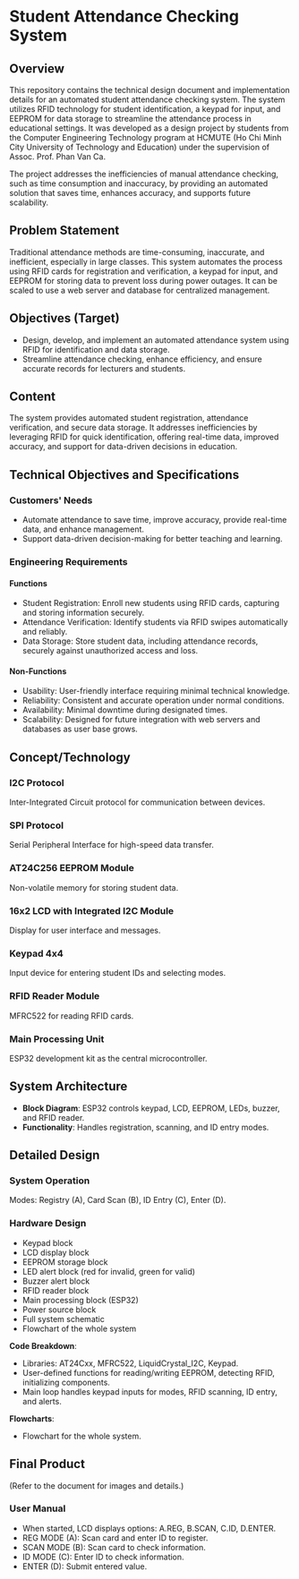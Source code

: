 # Student Attendance Checking System

## Overview
This repository contains the technical design document and implementation details for an automated student attendance checking system. The system utilizes RFID technology for student identification, a keypad for input, and EEPROM for data storage to streamline the attendance process in educational settings. It was developed as a design project by students from the Computer Engineering Technology program at HCMUTE (Ho Chi Minh City University of Technology and Education) under the supervision of Assoc. Prof. Phan Van Ca.

The project addresses the inefficiencies of manual attendance checking, such as time consumption and inaccuracy, by providing an automated solution that saves time, enhances accuracy, and supports future scalability.

## Problem Statement
Traditional attendance methods are time-consuming, inaccurate, and inefficient, especially in large classes. This system automates the process using RFID cards for registration and verification, a keypad for input, and EEPROM for storing data to prevent loss during power outages. It can be scaled to use a web server and database for centralized management.

## Objectives (Target)
- Design, develop, and implement an automated attendance system using RFID for identification and data storage.
- Streamline attendance checking, enhance efficiency, and ensure accurate records for lecturers and students.

## Content
The system provides automated student registration, attendance verification, and secure data storage. It addresses inefficiencies by leveraging RFID for quick identification, offering real-time data, improved accuracy, and support for data-driven decisions in education.

## Technical Objectives and Specifications
### Customers' Needs
- Automate attendance to save time, improve accuracy, provide real-time data, and enhance management.
- Support data-driven decision-making for better teaching and learning.

### Engineering Requirements
#### Functions
- Student Registration: Enroll new students using RFID cards, capturing and storing information securely.
- Attendance Verification: Identify students via RFID swipes automatically and reliably.
- Data Storage: Store student data, including attendance records, securely against unauthorized access and loss.

#### Non-Functions
- Usability: User-friendly interface requiring minimal technical knowledge.
- Reliability: Consistent and accurate operation under normal conditions.
- Availability: Minimal downtime during designated times.
- Scalability: Designed for future integration with web servers and databases as user base grows.

## Concept/Technology
### I2C Protocol
Inter-Integrated Circuit protocol for communication between devices.

### SPI Protocol
Serial Peripheral Interface for high-speed data transfer.

### AT24C256 EEPROM Module
Non-volatile memory for storing student data.

### 16x2 LCD with Integrated I2C Module
Display for user interface and messages.

### Keypad 4x4
Input device for entering student IDs and selecting modes.

### RFID Reader Module
MFRC522 for reading RFID cards.

### Main Processing Unit
ESP32 development kit as the central microcontroller.

## System Architecture
- **Block Diagram**: ESP32 controls keypad, LCD, EEPROM, LEDs, buzzer, and RFID reader.
- **Functionality**: Handles registration, scanning, and ID entry modes.

## Detailed Design
### System Operation
Modes: Registry (A), Card Scan (B), ID Entry (C), Enter (D).

### Hardware Design
- Keypad block
- LCD display block
- EEPROM storage block
- LED alert block (red for invalid, green for valid)
- Buzzer alert block
- RFID reader block
- Main processing block (ESP32)
- Power source block
- Full system schematic
- Flowchart of the whole system

**Code Breakdown**:
- Libraries: AT24Cxx, MFRC522, LiquidCrystal_I2C, Keypad.
- User-defined functions for reading/writing EEPROM, detecting RFID, initializing components.
- Main loop handles keypad inputs for modes, RFID scanning, ID entry, and alerts.

**Flowcharts**:
- Flowchart for the whole system.

## Final Product
(Refer to the document for images and details.)

### User Manual
- When started, LCD displays options: A.REG, B.SCAN, C.ID, D.ENTER.
- REG MODE (A): Scan card and enter ID to register.
- SCAN MODE (B): Scan card to check information.
- ID MODE (C): Enter ID to check information.
- ENTER (D): Submit entered value.

